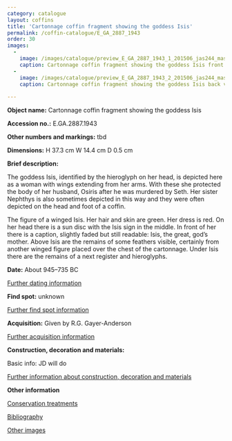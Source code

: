 ```yaml
---
category: catalogue
layout: coffins
title: 'Cartonnage coffin fragment showing the goddess Isis'
permalink: /coffin-catalogue/E_GA_2887_1943
order: 30
images: 
  -
    image: /images/catalogue/preview_E_GA_2887_1943_1_201506_jas244_mas.jpg
    caption: Cartonnage coffin fragment showing the goddess Isis front view
  -
    image: /images/catalogue/preview_E_GA_2887_1943_2_201506_jas244_mas.jpg
    caption: Cartonnage coffin fragment showing the goddess Isis back view with markings
   
---
```


**Object name:** 
Cartonnage coffin fragment showing the goddess Isis

**Accession no.:** 
E.GA.2887.1943

**Other numbers and markings:**
tbd

**Dimensions:** 
H 37.3 cm
W 14.4 cm
D 0.5 cm

**Brief description:** 

The goddess Isis, identified by the hieroglyph on her head, is depicted here as a woman with wings extending from her arms. With these she protected the body of her husband, Osiris after he was murdered by Seth. Her sister Nephthys is also sometimes depicted in this way and they were often depicted on the head and foot of a coffin. 


The figure of a winged Isis. Her hair and skin are green. Her dress is red. On her head there is a sun disc with the Isis sign in the middle. In front of her there is a caption, slightly faded but still readable: Isis, the great, god’s mother. Above Isis are the remains of some feathers visible, certainly from another winged figure placed over the chest of the cartonnage. Under Isis there are the remains of a next register and hieroglyphs.



**Date:**
About 945–735 BC

[Further dating information](/catalogue_extras/E_GA_2887_1943_dating)

**Find spot:**
unknown

[Further find spot information](/catalogue_extras/E_GA_2887_1943_findspot)

**Acquisition:**
Given by R.G. Gayer-Anderson

[Further acquisition information](/catalogue_extras/E_GA_2887_1943_acquisition)

**Construction, decoration and materials:**

Basic info: JD will do

[Further information about construction, decoration and materials](/catalogue_extras/E_GA_2887_1943_materials)


**Other information**

[Conservation treatments](/catalogue_extras/E_GA_2887_1943_conservation)

[Bibliography](/catalogue_extras/E_GA_2887_1943_bibliography)

[Other images](/catalogue_extras/E_GA_2887_1943_imagesheet)


